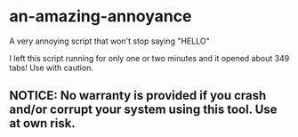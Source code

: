 # an-amazing-annoyance
A very annoying script that won't stop saying "HELLO"

I left this script running for only one or two minutes and it opened about 349 tabs! Use with caution.

## NOTICE: No warranty is provided if you crash and/or corrupt your system using this tool. Use at own risk.
